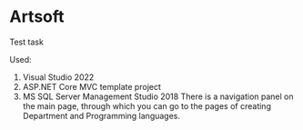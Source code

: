 # Artsoft
Test task

Used:
1) Visual Studio 2022
2) ASP.NET Core MVC template project
3) MS SQL Server Management Studio 2018
There is a navigation panel on the main page, through which you can go to the pages of creating Department and Programming languages.

